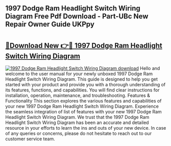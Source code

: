 ## 1997 Dodge Ram Headlight Switch Wiring Diagram Free Pdf Download - Part-UBc New Repair Owner Guide UKPpy

# <h2><a href="http://dfqb7j.blite.top/?on=1997+Dodge+Ram+Headlight+Switch+Wiring+Diagram">🔗Download New 👉🔴 1997 Dodge Ram Headlight Switch Wiring Diagram</a></h2>

[![1997 Dodge Ram Headlight Switch Wiring Diagram download](https://i.imgur.com/lujVjoI.png)](http://dfqb7j.blite.top/?on=1997+Dodge+Ram+Headlight+Switch+Wiring+Diagram)
Hello and welcome to the user manual for your newly unboxed 1997 Dodge Ram Headlight Switch Wiring Diagram. This guide is designed to help you get started with your product and provide you with a thorough understanding of its features, functions, and capabilities. You will find clear instructions for installation, operation, maintenance, and troubleshooting. Features & Functionality This section explores the various features and capabilities of your new 1997 Dodge Ram Headlight Switch Wiring Diagram. Experience the seamless integration of list of features with your new 1997 Dodge Ram Headlight Switch Wiring Diagram. We trust that the 1997 Dodge Ram Headlight Switch Wiring Diagram has been an accurate and detailed resource in your efforts to learn the ins and outs of your new device. In case of any queries or concerns, please do not hesitate to reach out to our customer service team.
